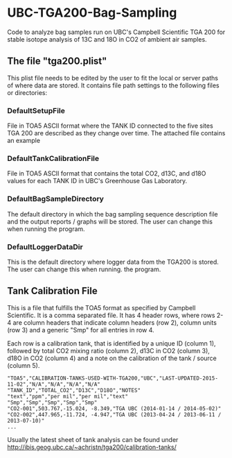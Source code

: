 # UBC-TGA200-Bag-Sampling
Code to analyze bag samples run on UBC's Campbell Scientific TGA 200 for stable isotope analysis of 13C and 18O in CO2 of ambient air samples.

## The file "tga200.plist"

This plist file needs to be edited by the user to fit the local or server paths of where data are stored. It contains file path settings to the following files or directories:

### DefaultSetupFile  

File in TOA5 ASCII format where the TANK ID connected to the five sites TGA 200 are described as they change over time. The attached file contains an example

### DefaultTankCalibrationFile

File in TOA5 ASCII format that contains the total CO2, d13C, and d18O values for each TANK ID in UBC's Greenhouse Gas Laboratory.

### DefaultBagSampleDirectory

The default directory in which the bag sampling sequence description file and the output reports / graphs will be stored. The user can change this when running the program.

### DefaultLoggerDataDir

This is the default directory where logger data from the TGA200 is stored. The user can change this when running. the program.

## Tank Calibration File

This is a file that fulfills the TOA5 format as specified by Campbell Scientific. It is a comma separated file. It has 4 header rows, where rows 2-4 are column headers that indicate column headers (row 2), column units (row 3) and a generic "Smp" for all entries in row 4.

Each row is a calibration tank, that is identified by a unique ID (column 1), followed by total CO2 mixing ratio (column 2), d13C in CO2 (column 3), d18O in CO2 (column 4) and a note on the calibration of the tank / source (column 5). 

    "TOA5","CALIBRATION-TANKS-USED-WITH-TGA200,"UBC","LAST-UPDATED-2015-11-02","N/A","N/A","N/A","N/A"
    "TANK_ID","TOTAL_CO2","D13C","D18O","NOTES"
    "text","ppm","per mil","per mil","text"
    "Smp","Smp","Smp","Smp","Smp"
    "CO2-001",503.767,-15.024, -8.349,"TGA UBC (2014-01-14 / 2014-05-02)"
    "CO2-002",447.965,-11.724, -4.947,"TGA UBC (2013-04-24 / 2013-06-11 / 2013-07-10)"
    ...

Usually the latest sheet of tank analysis can be found under http://ibis.geog.ubc.ca/~achristn/tga200/calibration-tanks/
